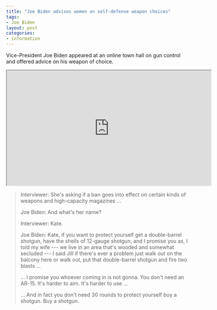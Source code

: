 ```yaml
---
title: "Joe Biden advises women on self-defense weapon choices"
tags:
- Joe Biden
layout: post
categories:
- information
---
```


Vice-President Joe Biden appeared at an online town hall on gun control and offered advice on his weapon of choice.

<iframe width="560" height="315" src="https://www.youtube.com/embed/jafkVM-jnbE" title="Buy a Shotgun Joe Biden Lying AR-15"></iframe>

> Interviewer: She's asking if a ban goes into effect on certain kinds of weapons and high-capacity magazines ...
>
> Joe Biden: And what's her name?
>
> Interviewer: Kate.
>
> Joe Biden: Kate, if you want to protect yourself get a double-barrel shotgun, have the shells of 12-gauge shotgun, and I promise you as, I told my wife --- we live in an area that's wooded and somewhat secluded --- I said Jill if there's ever a problem just walk out on the balcony here or walk out, put that double-barrel shotgun and fire two blasts ...
>
> ... I promise you whoever coming in is not gonna. You don't need an AR-15. It's harder to aim. It's harder to use ...
>
> ... And in fact you don't need 30 rounds to protect yourself buy a shotgun. Buy a shotgun.
